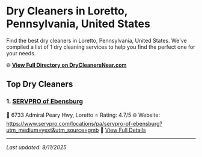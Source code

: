 # Dry Cleaners in Loretto, Pennsylvania, United States

Find the best dry cleaners in Loretto, Pennsylvania, United States. We've compiled a list of 1 dry cleaning services to help you find the perfect one for your needs.

🌐 **[View Full Directory on DryCleanersNear.com](https://drycleanersnear.com/city/US/Pennsylvania/Loretto)**

## Top Dry Cleaners

### 1. [SERVPRO of Ebensburg](https://drycleanersnear.com/dryCleaner/686735e5bb1702f4ee39b40b/servpro-of-ebensburg)
📍 6733 Admiral Peary Hwy, Loretto
⭐ Rating: 4.7/5
🌐 Website: https://www.servpro.com/locations/pa/servpro-of-ebensburg?utm_medium=yext&utm_source=gmb
🔗 [View Full Details](https://drycleanersnear.com/dryCleaner/686735e5bb1702f4ee39b40b/servpro-of-ebensburg)


---

*Last updated: 8/11/2025*
